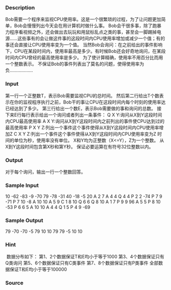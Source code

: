 
### Description
Bob需要一个程序来监视CPU使用率。这是一个很繁琐的过程，为了让问题更加简单，Bob会慢慢列出今天会在用计算机时做什么事。 
Bob会干很多事，除了跑暴力程序看视频之外，还会做出去玩玩和用鼠标乱点之类的事，甚至会一脚踢掉电源……这些事有的会让做这件事的这段时间内CPU使用率增加或减少一个值；有的事还会直接让CPU使用率变为一个值。 
当然Bob会询问：在之前给出的事件影响下，CPU在某段时间内，使用率最高是多少。有时候Bob还会好奇地询问，在某段时间内CPU曾经的最高使用率是多少。 
为了使计算精确，使用率不用百分比而用一个整数表示。 
不保证Bob的事件列表出了莫名的问题，使得使用率为负……………… 

### Input
第一行一个正整数T，表示Bob需要监视CPU的总时间。 
然后第二行给出T个数表示在你的监视程序执行之前，Bob干的事让CPU在这段时间内每个时刻的使用率达已经达到了多少。 
第三行给出一个数E，表示Bob需要做的事和询问的总数。 
接下来E行每行表示给出一个询问或者列出一条事件： 
Q X Y:询问从X到Y这段时间内CPU最高使用率 
A X Y:询问从X到Y这段时间内之前列出的事件使CPU达到过的最高使用率 
P X Y Z:列出一个事件这个事件使得从X到Y这段时间内CPU使用率增加Z 
C X Y Z:列出一个事件这个事件使得从X到Y这段时间内CPU使用率变为Z 
时间的单位为秒，使用率没有单位。 
X和Y均为正整数（X<=Y），Z为一个整数。 
从X到Y这段时间包含第X秒和第Y秒。 
保证必要运算在有符号32位整数以内。 

### Output
对于每个询问，输出一行一个整数回答。 

### Sample Input
10
-62 -83 -9 -70 79 -78 -31 40 -18 -5 
20
A 2 7
A 4 4
Q 4 4
P 2 2 -74
P 7 9 -71
P 7 10 -8
A 10 10
A 5 9
C 1 8 10
Q 6 6
Q 8 10
A 1 7
P 9 9 96
A 5 5
P 8 10 -53
P 6 6 5
A 10 10
A 4 4
Q 1 5
P 4 9 -69

### Sample Output
79
-70
-70
-5
79
10
10
79
79
-5
10
10

### Hint
 数据分布如下： 
第1、2个数据保证T和E均小于等于1000 
第3、4个数据保证只有Q类询问 
第5、6个数据保证只有C类事件 
第7、8个数据保证只有P类事件 
全部数据保证T和E均小于等于100000 

### Source
